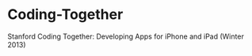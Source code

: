 Coding-Together
===============

Stanford Coding Together: Developing Apps for iPhone and iPad (Winter 2013)